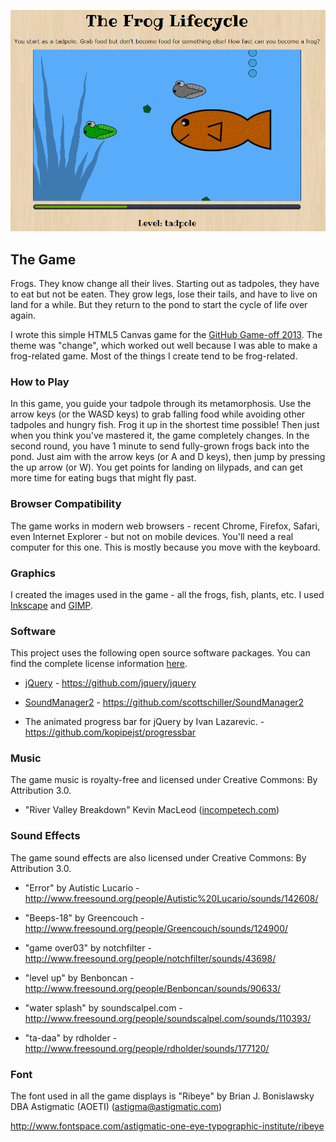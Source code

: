 ![The Frog Lifecycle](img/screenshot.png)

## The Game

Frogs. They know change all their lives. Starting out as tadpoles, they have to eat but not be eaten. They grow legs, lose their tails, and have to live on land for a while. But they return to the pond to start the cycle of life over again.

I wrote this simple HTML5 Canvas game for the [GitHub Game-off 2013](https://github.com/github/game-off-2013). The theme was "change", which worked out well because I was able to make a frog-related game. Most of the things I create tend to be frog-related.

### How to Play

In this game, you guide your tadpole through its metamorphosis. Use the arrow keys (or the WASD keys) to grab falling food while avoiding other tadpoles and hungry fish. Frog it up in the shortest time possible! Then just when you think you've mastered it, the game completely changes. In the second round, you have 1 minute to send fully-grown frogs back into the pond. Just aim with the arrow keys (or A and D keys), then jump by pressing the up arrow (or W). You get points for landing on lilypads, and can get more time for eating bugs that might fly past.

### Browser Compatibility

The game works in modern web browsers - recent Chrome, Firefox, Safari, even Internet Explorer - but not on mobile devices. You'll need a real computer for this one. This is mostly because you move with the keyboard.

### Graphics

I created the images used in the game - all the frogs, fish, plants, etc. I used [Inkscape](http://inkscape.org/) and [GIMP](http://www.gimp.org/).

### Software

This project uses the following open source software packages. You can find the complete license information [here](license.txt).

  * [jQuery](http://jquery.com/) - https://github.com/jquery/jquery

  * [SoundManager2](schillmania.com) - https://github.com/scottschiller/SoundManager2

  * The animated progress bar for jQuery by Ivan Lazarevic. - https://github.com/kopipejst/progressbar

### Music

The game music is royalty-free and licensed under Creative Commons: By Attribution 3.0.

  * "River Valley Breakdown" Kevin MacLeod ([incompetech.com](http://incompetech.com/music/royalty-free/index.html?isrc=USUAN1300032)) 

### Sound Effects

The game sound effects are also licensed under Creative Commons: By Attribution 3.0.

  * "Error" by Autistic Lucario - http://www.freesound.org/people/Autistic%20Lucario/sounds/142608/

  * "Beeps-18" by Greencouch - http://www.freesound.org/people/Greencouch/sounds/124900/

  * "game over03" by notchfilter - http://www.freesound.org/people/notchfilter/sounds/43698/

  * "level up" by Benboncan - http://www.freesound.org/people/Benboncan/sounds/90633/
  
  * "water splash" by soundscalpel.com - http://www.freesound.org/people/soundscalpel.com/sounds/110393/
  
  * "ta-daa" by rdholder - http://www.freesound.org/people/rdholder/sounds/177120/

### Font

The font used in all the game displays is "Ribeye" by Brian J. Bonislawsky DBA Astigmatic (AOETI)
(astigma@astigmatic.com)

http://www.fontspace.com/astigmatic-one-eye-typographic-institute/ribeye

